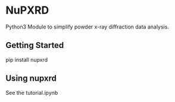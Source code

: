 # NuPXRD
Python3 Module to simplify powder x-ray diffraction data analysis.

## Getting Started
pip install nupxrd

## Using nupxrd
See the tutorial.ipynb
